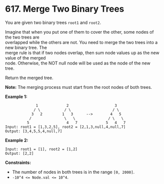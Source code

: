 # 617. Merge Two Binary Trees

You are given two binary trees `root1` and `root2`.

Imagine that when you put one of them to cover the other, some nodes of the two trees are  
overlapped while the others are not. You need to merge the two trees into a new binary tree. The  
merge rule is that if two nodes overlap, then sum node values up as the new value of the merged  
node. Otherwise, the NOT null node will be used as the node of the new tree.

Return the merged tree.

**Note:** The merging process must start from the root nodes of both trees.

**Example 1:**

                  1             2                     3  
                 / \           / \                   / \
                3   2         1   3      -->        4   5
               /               \   \               / \   \
              5                 4   7             5   4   7
    Input: root1 = [1,3,2,5], root2 = [2,1,3,null,4,null,7]
    Output: [3,4,5,5,4,null,7]

**Example 2:**

    Input: root1 = [1], root2 = [1,2]
    Output: [2,2]

**Constraints:**

- The number of nodes in both trees is in the range `[0, 2000]`.
- `-10^4 <= Node.val <= 10^4`.
